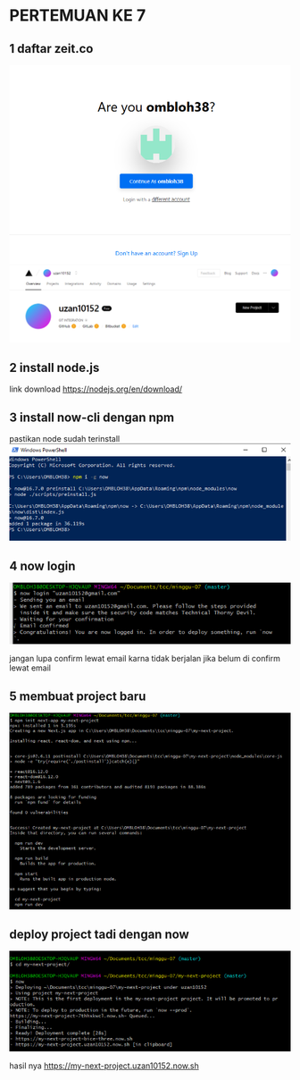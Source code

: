# PERTEMUAN KE 7

## 1 daftar zeit.co

![daftar zeit](./Screenshot_1.png)
![daftar zeit](./Screenshot_2.png)

## 2 install node.js
link download https://nodejs.org/en/download/

## 3 install now-cli dengan npm
pastikan node sudah terinstall
![install now-cli](./Screenshot_3.png)

## 4 now login
![now login](./Screenshot_4.png)

jangan lupa confirm lewat email karna tidak berjalan jika belum di confirm lewat email

## 5 membuat project baru

![project baru](./Screenshot_5.png)

## deploy project tadi dengan now

![deploy project](./Screenshot_6.png)

hasil nya https://my-next-project.uzan10152.now.sh